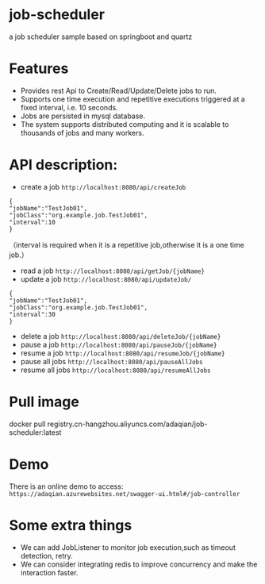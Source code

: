 # job-scheduler
a job scheduler sample based on springboot and quartz
# Features
* Provides rest Api to Create/Read/Update/Delete jobs to run.
* Supports one time execution and repetitive executions triggered at a fixed interval,
  i.e. 10 seconds.
* Jobs are persisted in mysql database.
* The system supports distributed computing and it is scalable to thousands of jobs and many workers.
# API description:
- create a job
`http://localhost:8080/api/createJob`
```
{
"jobName":"TestJob01",
"jobClass":"org.example.job.TestJob01",
"interval":10
}
```
（interval is required when it is a repetitive job,otherwise it is a one time job.）
- read a job
`http://localhost:8080/api/getJob/{jobName}`
- update a job
`http://localhost:8080/api/updateJob/`
```
{
"jobName":"TestJob01",
"jobClass":"org.example.job.TestJob01",
"interval":30
}
```
- delete a job
`http://localhost:8080/api/deleteJob/{jobName}`
- pause a job
`http://localhost:8080/api/pauseJob/{jobName}`
- resume a job
`http://localhost:8080/api/resumeJob/{jobName}`
- pause all jobs
`http://localhost:8080/api/pauseAllJobs`
- resume all jobs
`http://localhost:8080/api/resumeAllJobs`
# Pull image
docker pull registry.cn-hangzhou.aliyuncs.com/adaqian/job-scheduler:latest
# Demo
There is an online demo to access:
`https://adaqian.azurewebsites.net/swagger-ui.html#/job-controller`
# Some extra things
- We can add JobListener to monitor job execution,such as timeout detection, retry.
- We can consider integrating redis to improve concurrency and make the interaction faster.